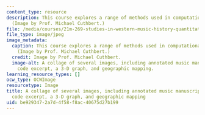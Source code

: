 ```yaml
---
content_type: resource
description: This course explores a range of methods used in computational musicology.
  (Image by Prof. Michael Cuthbert.)
file: /media/courses/21m-269-studies-in-western-music-history-quantitative-and-computational-approaches-to-music-history-spring-2012/be9293472a7d4f58f8ac40675d27b199_21m-269s12.jpg
file_type: image/jpeg
image_metadata:
  caption: This course explores a range of methods used in computational musicology.
    (Image by Prof. Michael Cuthbert.)
  credit: Image by Prof. Michael Cuthbert.
  image-alt: A collage of several images, including annotated music manuscript, software
    code excerpt, a 3-D graph, and geographic mapping.
learning_resource_types: []
ocw_type: OCWImage
resourcetype: Image
title: A collage of several images, including annotated music manuscript, software
  code excerpt, a 3-D graph, and geographic mapping
uid: be929347-2a7d-4f58-f8ac-40675d27b199
---
```

